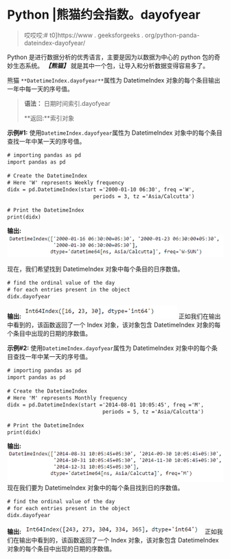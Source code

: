 # Python |熊猫约会指数。dayofyear

> 哎哎哎:# t0]https://www . geeksforgeeks . org/python-panda-dateindex-dayofyear/

Python 是进行数据分析的优秀语言，主要是因为以数据为中心的 python 包的奇妙生态系统。 ***【熊猫】*** 就是其中一个包，让导入和分析数据变得容易多了。

熊猫 `**DatetimeIndex.dayofyear**`属性为 DatetimeIndex 对象的每个条目输出一年中每一天的序号值。

> **语法：** 日期时间索引.dayofyear
> 
> **返回:**索引对象

**示例#1:** 使用`DatetimeIndex.dayofyear`属性为 DatetimeIndex 对象中的每个条目查找一年中某一天的序号值。

```
# importing pandas as pd
import pandas as pd

# Create the DatetimeIndex
# Here 'W' represents Weekly frequency
didx = pd.DatetimeIndex(start ='2000-01-10 06:30', freq ='W', 
                            periods = 3, tz ='Asia/Calcutta')

# Print the DatetimeIndex
print(didx)
```

**输出:**
![](img/fa596a5996f8dc1ffa36fc90a8c22e1c.png)

现在，我们希望找到 DatetimeIndex 对象中每个条目的日序数值。

```
# find the ordinal value of the day 
# for each entries present in the object
didx.dayofyear
```

**输出:**
![](img/10b41d92e7e068182f118cadaf419c2e.png)
正如我们在输出中看到的，该函数返回了一个 Index 对象，该对象包含 DatetimeIndex 对象的每个条目中出现的日期的序数值。

**示例#2:** 使用`DatetimeIndex.dayofyear`属性为 DatetimeIndex 对象中的每个条目查找一年中某一天的序号值。

```
# importing pandas as pd
import pandas as pd

# Create the DatetimeIndex
# Here 'M' represents Monthly frequency
didx = pd.DatetimeIndex(start ='2014-08-01 10:05:45', freq ='M',
                               periods = 5, tz ='Asia/Calcutta')

# Print the DatetimeIndex
print(didx)
```

**输出:**
![](img/f749828ab485ff69221bcb7d1cdce7ba.png)
现在我们要为 DatetimeIndex 对象中的每个条目找到日的序数值。

```
# find the ordinal value of the day 
# for each entries present in the object
didx.dayofyear
```

**输出:**
![](img/0ddad4c21284a46f620c1eeea8ed218c.png)
正如我们在输出中看到的，该函数返回了一个 Index 对象，该对象包含 DatetimeIndex 对象的每个条目中出现的日期的序数值。